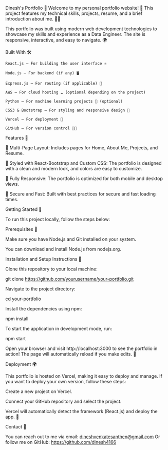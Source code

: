 Dinesh's Portfolio 🚀
Welcome to my personal portfolio website! 🌟 This project features my technical skills, projects, resume, and a brief introduction about me. 👨‍💻

This portfolio was built using modern web development technologies to showcase my skills and experience as a Data Engineer. The site is responsive, interactive, and easy to navigate. 🌍

Built With 🛠️

    React.js – For building the user interface ⚛️
    
    Node.js – For backend (if any) 🖥️
    
    Express.js – For routing (if applicable) 🚦
    
    AWS – For cloud hosting ☁️ (optional depending on the project)
    
    Python – For machine learning projects 🤖 (optional)
    
    CSS3 & Bootstrap – For styling and responsive design 🎨
    
    Vercel – For deployment 🚀
    
    GitHub – For version control 🧑‍💻

Features 🌟

📖 Multi-Page Layout: Includes pages for Home, About Me, Projects, and Resume.

🎨 Styled with React-Bootstrap and Custom CSS: The portfolio is designed with a clean and modern look, and colors are easy to customize.

📱 Fully Responsive: The portfolio is optimized for both mobile and desktop views.

🔐 Secure and Fast: Built with best practices for secure and fast loading times.

Getting Started 🚀

  To run this project locally, follow the steps below:

Prerequisites 🔧

  Make sure you have Node.js and Git installed on your system.

  You can download and install Node.js from nodejs.org.

Installation and Setup Instructions 📝

  Clone this repository to your local machine:
  
  git clone https://github.com/yourusername/your-portfolio.git
  
  Navigate to the project directory:
  
  cd your-portfolio
  
  Install the dependencies using npm:
  
  npm install
  
  To start the application in development mode, run:
  
  npm start
  
  Open your browser and visit http://localhost:3000 to see the portfolio in action! The page will automatically reload if you make edits. 🔄

Deployment 🌍

  This portfolio is hosted on Vercel, making it easy to deploy and manage. If you want to deploy your own version, follow these steps:

Create a new project on Vercel.

  Connect your GitHub repository and select the project.
  
  Vercel will automatically detect the framework (React.js) and deploy the app. 🚀

Contact 📧

  You can reach out to me via email: dineshvenkatesanthen@gmail.com
  Or follow me on GitHub: https://github.com/dinesh4166
